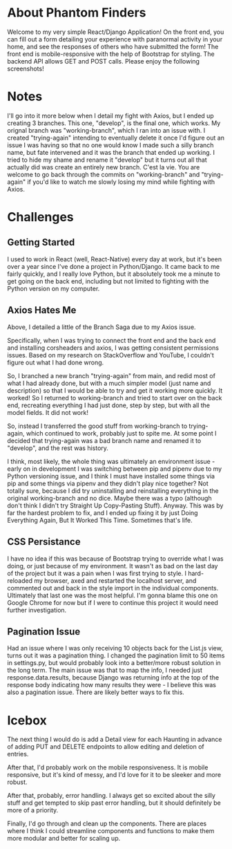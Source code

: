# About Phantom Finders

Welcome to my very simple React/Django Application! On the front end, you can fill out a form detailing your experience with paranormal activity in your home, and see the responses of others who have submitted the form! The front end is mobile-responsive with the help of Bootstrap for styling. The backend API allows GET and POST calls. Please enjoy the following screenshots!

# Notes
I'll go into it more below when I detail my fight with Axios, but I ended up creating 3 branches. This one, "develop", is the final one, which works. My orignal branch was "working-branch", which I ran into an issue with. I created "trying-again" intending to eventually delete it once I'd figure out an issue I was having so that no one would know I made such a silly branch name, but fate intervened and it was the branch that ended up working. I tried to hide my shame and rename it "develop" but it turns out all that actually did was create an entirely new branch. C'est la vie. You are welcome to go back through the commits on "working-branch" and "trying-again" if you'd like to watch me slowly losing my mind while fighting with Axios.

# Challenges

## Getting Started
I used to work in React (well, React-Native) every day at work, but it's been over a year since I've done a project in Python/Django. It came back to me fairly quickly, and I really love Python, but it absolutely took me a minute to get going on the back end, including but not limited to fighting with the Python version on my computer.

## Axios Hates Me
Above, I detailed a little of the Branch Saga due to my Axios issue. 

Specifically, when I was trying to connect the front end and the back end and installing corsheaders and axios, I was getting consistent permissions issues. Based on my research on StackOverflow and YouTube, I couldn't figure out what I had done wrong.

So, I branched a new branch "trying-again" from main, and redid most of what I had already done, but with a much simpler model (just name and description) so that I would be able to try and get it working more quickly. It worked! So I returned to working-branch and tried to start over on the back end, recreating everything I had just done, step by step, but with all the model fields. It did not work!

So, instead I transferred the good stuff from working-branch to trying-again, which continued to work, probably just to spite me. At some point I decided that trying-again was a bad branch name and renamed it to "develop", and the rest was history.

I think, most likely, the whole thing was ultimately an environment issue - early on in development I was switching between pip and pipenv due to my Python versioning issue, and I think I must have installed some things via pip and some things via pipenv and they didn't play nice together? Not totally sure, because I did try uninstalling and reinstalling everything in the original working-branch and no dice. Maybe there was a typo (although don't think I didn't try Straight Up Copy-Pasting Stuff). Anyway. This was by far the hardest problem to fix, and I ended up fixing it by just Doing Everything Again, But It Worked This Time. Sometimes that's life.

## CSS Persistance
I have no idea if this was because of Bootstrap trying to override what I was doing, or just because of my environment. It wasn't as bad on the last day of the project but it was a pain when I was first trying to style. I hard-reloaded my browser, axed and restarted the localhost server, and commented out and back in the style import in the individual components. Ultimately that last one was the most helpful. I'm gonna blame this one on Google Chrome for now but if I were to continue this project it would need further investigation.

## Pagination Issue
Had an issue where I was only receiving 10 objects back for the List.js view, turns out it was a pagination thing. I changed the pagination limit to 50 items in settings.py, but would probably look into a better/more robust solution in the long term. The main issue was that to map the info, I needed just response.data.results, because Django was returning info at the top of the response body indicating how many results they were - I believe this was also a pagination issue. There are likely better ways to fix this.

# Icebox
The next thing I would do is add a Detail view for each Haunting in advance of adding PUT and DELETE endpoints to allow editing and deletion of entries.

After that, I'd probably work on the mobile responsiveness. It is mobile responsive, but it's kind of messy, and I'd love for it to be sleeker and more robust.

After that, probably, error handling. I always get so excited about the silly stuff and get tempted to skip past error handling, but it should definitely be more of a priority.

Finally, I'd go through and clean up the components. There are places where I think I could streamline components and functions to make them more modular and better for scaling up.
